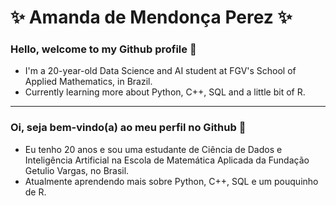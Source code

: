 # ✨ Amanda de Mendonça Perez ✨

### Hello, welcome to my Github profile 👋

- I'm a 20-year-old Data Science and AI student at FGV's School of Applied Mathematics, in Brazil. 
- Currently learning more about Python, C++, SQL and a little bit of R.

---

### Oi, seja bem-vindo(a) ao meu perfil no Github 👋

- Eu tenho 20 anos e sou uma estudante de Ciência de Dados e Inteligência Artificial na Escola de Matemática Aplicada da Fundação Getulio Vargas, no Brasil.
- Atualmente aprendendo mais sobre Python, C++, SQL e um pouquinho de R.

<br>
<!--
<div>
<a href="https://github.com/Perez-Amanda">
<img height="170em" src="https://github-readme-stats.vercel.app/api/top-langs/?username=Perez-Amanda&layout=compact&langs_count=7&theme=dracula"/>
<img height="170em" src="https://github-readme-stats.vercel.app/api?username=Perez-Amanda&show_icons=true&theme=dracula&include_all_commits=true&count_private=true"/>
</div>
-->

<!--
**Perez-Amanda/Perez-Amanda** is a ✨ _special_ ✨ repository because its `README.md` (this file) appears on your GitHub profile.

Here are some ideas to get you started:

- 🔭 I’m currently working on ...
- 🌱 I’m currently learning ...
- 👯 I’m looking to collaborate on ...
- 🤔 I’m looking for help with ...
- 💬 Ask me about ...
- 📫 How to reach me: ...
- 😄 Pronouns: ...
- ⚡ Fun fact: ...
-->
